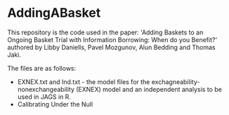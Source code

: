 # AddingABasket

This repository is the code used in the paper: 'Adding Baskets to an Ongoing Basket Trial with Information Borrowing: When do you Benefit?' authored by Libby Daniells, Pavel Mozgunov, Alun Bedding and Thomas Jaki. 

The files are as follows:
- EXNEX.txt and Ind.txt - the model files for the exchagneability-nonexchangeability (EXNEX) model and an independent analysis to be used in JAGS in R.
- Calibrating Under the Null
